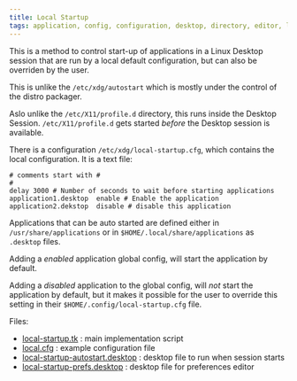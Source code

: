 ```yaml
---
title: Local Startup
tags: application, config, configuration, desktop, directory, editor, linux
---
```

This is a method to control start-up of applications in a Linux Desktop session
that are run by a local default configuration, but can also be overriden by the user.

This is unlike the `/etc/xdg/autostart` which is mostly under the control of the 
distro packager.

Aslo unlike the `/etc/X11/profile.d` directory, this runs inside the Desktop Session.
`/etc/X11/profile.d` gets started *before* the Desktop session is available.

There is a configuration `/etc/xdg/local-startup.cfg`, which contains the local 
configuration.  It is a text file:

```
# comments start with #
#
delay 3000 # Number of seconds to wait before starting applications
application1.desktop  enable # Enable the application
application2.dekstop  disable # disable this application
```

Applications that can be auto started are defined either in `/usr/share/applications`
or in `$HOME/.local/share/applications` as `.desktop` files.

Adding a *enabled* application global config, will start the application by default.

Adding a *disabled* application to the global config, will *not* start the application
by default, but it makes it possible for the user to override this setting
in their `$HOME/.config/local-startup.cfg` file.

Files:

- [local-startup.tk](https://github.com/alejandroliu/0ink.net/blob/master/snippets/local-startup/local-startup.tk)
  : main implementation script
- [local.cfg](https://github.com/alejandroliu/0ink.net/blob/master/snippets/local-startup/local.cfg) :
  example configuration file
- [local-startup-autostart.desktop](https://github.com/alejandroliu/0ink.net/blob/master/snippets/local-startup/local-startup-autostart.desktop) :
  desktop file to run when session starts
- [local-startup-prefs.desktop](https://github.com/alejandroliu/0ink.net/blob/master/snippets/local-startup/local-startup-prefs.desktop)
  : desktop file for preferences editor
 




